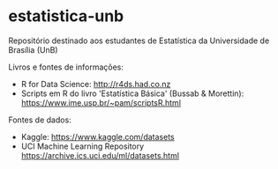 # estatistica-unb
Repositório destinado aos estudantes de Estatística da Universidade de Brasília (UnB)



Livros e fontes de informações:

* R for Data Science: http://r4ds.had.co.nz
* Scripts em R do livro 'Estatística Básica' (Bussab & Morettin): https://www.ime.usp.br/~pam/scriptsR.html
  
    
 Fontes de dados:

* Kaggle: https://www.kaggle.com/datasets
* UCI Machine Learning Repository https://archive.ics.uci.edu/ml/datasets.html
